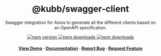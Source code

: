 <div align="center">

  <!-- <img src="assets/logo.png" alt="logo" width="200" height="auto" /> -->
  <h1>@kubb/swagger-client</h1>
  
  <p>
   Swagger integration for Axios to generate all the different clients based on an OpenAPI specification.
  </p>

<!-- Badges -->
<p>
  <a href="https://www.npmjs.com/package/@kubb/swagger-client">
    <img alt="npm version" src="https://img.shields.io/npm/v/@kubb/swagger-client?style=for-the-badge"/>
  </a>
  <a href="https://www.npmjs.com/package/@kubb/swagger-client">
    <img alt="npm downloads" src="https://img.shields.io/bundlephobia/min/@kubb/swagger-client?style=for-the-badge"/>
  </a>
  <a href="https://www.npmjs.com/package/@kubb/swagger-client">
    <img alt="npm downloads" src="https://img.shields.io/npm/dm/@kubb/swagger-client?style=for-the-badge"/>
  </a>
</p>
   
<h4>
    <a href="https://codesandbox.io/s/github/kubb-project/kubb/tree/main/examples/simple">View Demo</a>
  <span> · </span>
    <a href="https://kubb.dev/" target="_blank">Documentation</a>
  <span> · </span>
    <a href="https://github.com/kubb-project/kubb/issues/">Report Bug</a>
  <span> · </span>
    <a href="https://github.com/kubb-project/kubb/issues/">Request Feature</a>
  </h4>
</div>

<br />

<!-- About the Project 
## :star2: About the Project

<div align="center"> 
  <img src="assets/screenshot.jpg" alt="screenshot" />
</div>
-->
